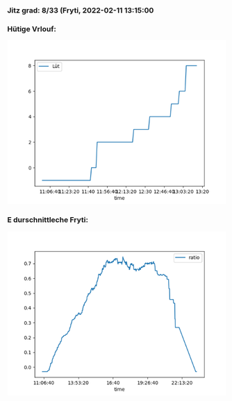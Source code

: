 ### Jitz grad: 8/33 (Fryti, 2022-02-11 13:15:00

### Hütige Vrlouf:
![Graph](Today.png)

### E durschnittleche Fryti:
![Graph](Fryti.png)